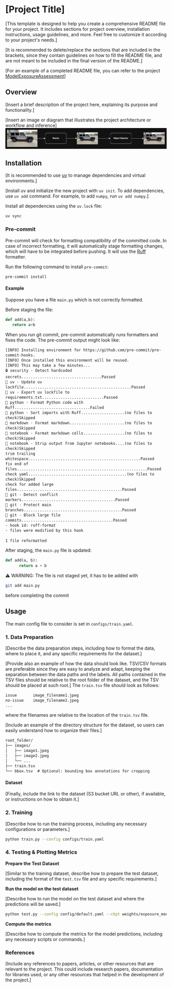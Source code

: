# [Project Title] 

[This template is designed to help you create a comprehensive README file for your project. It includes sections for project overview, installation instructions, usage guidelines, and more. Feel free to customize it according to your project's needs.]

[It is recommended to delete/replace the sections that are included in the brackets, since they contain guidelines on how to fill the README file, and are not meant to be included in the final version of the README.]

[For an example of a completed README file, you can refer to the project [ModelExposureAssessment](https://github.com/carcutter/ModelExposureAssessment)]

## Overview

[Insert a brief description of the project here, explaining its purpose and functionality.]

[Insert an image or diagram that illustrates the project architecture or workflow and inference]
![Production Pipeline](./assets/pipeline.png)

## Installation

[It is recommended to use [uv](https://astral.sh/uv/) to manage dependencies and virtual environments.]

[Install uv and initialize the new project with `uv init`. To add dependencies, use `uv add` command. For example, to add `numpy`, run `uv add numpy`.]

Install all dependencies using the `uv.lock` file:

```bash
uv sync
```

### Pre-commit

Pre-commit will check for formatting compatibility of the committed code. In case of incorrect formatting, it will automatically stage formatting changes, which will have to be integrated before pushing.
It will use the [Ruff](https://docs.astral.sh/ruff/) formatter.

Run the following command to install `pre-commit`:
```bash
pre-commit install
```

#### Example
Suppose you have a file `main.py` which is not correctly formatted.

Before staging the file:
```python
def add(a,b):
   return a+b
```

When you run git commit, pre-commit automatically runs formatters and fixes the code. The pre-commit output might look like:

```
[INFO] Installing environment for https://github.com/pre-commit/pre-commit-hooks.
[INFO] Once installed this environment will be reused.
[INFO] This may take a few minutes...
🔒 security · Detect hardcoded secrets...................................Passed
🔧 uv · Update uv lockfile...............................................Passed
🔧 uv · Export uv lockfile to requirements.txt...........................Passed
🐍 python · Format Python code with Ruff.................................Failed
🐍 python · Sort imports with Ruff...................(no files to check)Skipped
📝 markdown · Format markdown........................(no files to check)Skipped
📓 notebook · Format markdown cells..................(no files to check)Skipped
📓 notebook · Strip output from Jupyter notebooks....(no files to check)Skipped
trim trailing whitespace.................................................Passed
fix end of files.........................................................Passed
check yaml...........................................(no files to check)Skipped
check for added large files..............................................Passed
🌳 git · Detect conflict markers.........................................Passed
🌳 git · Protect main branches...........................................Passed
🌳 git · Block large file commits........................................Passed
- hook id: ruff-format
- files were modified by this hook

1 file reformatted
```

After staging, the `main.py` file is updated:
```python
def add(a, b):
      return a + b
```

:warning: WARNING: The file is not staged yet, it has to be added with 
```bash
git add main.py
```
before completing the commit

## Usage

The main config file to consider is set in `configs/train.yaml`.

### 1. Data Preparation

[Describe the data preparation steps, including how to format the data, where to place it, and any specific requirements for the dataset.]

[Provide also an example of how the data should look like. TSV/CSV formats are preferable since they are easy to analyze and adapt, keeping the separation between the data paths and the labels. All paths contained in the TSV files should be relative to the root folder of the dataset, and the TSV should be placed at such root.]
The `train.tsv` file should look as follows:

```
issue   	image_filename1.jpeg
no-issue	image_filename2.jpeg
...
```

where the filenames are relative to the location of the `train.tsv` file.

[Include an example of the directory structure for the dataset, so users can easily understand how to organize their files.]

```
root_folder/
├── images/
│   ├── image1.jpeg
│   ├── image2.jpeg
│   └── ...
├── train.tsv
└── bbox.tsv  # Optional: bounding box annotations for cropping
```

#### Dataset
[Finally, include the link to the dataset (S3 bucket URL or other), if available, or instructions on how to obtain it.]

### 2. Training

[Describe how to run the training process, including any necessary configurations or parameters.]

```bash
python train.py --config configs/train.yaml
```

### 4. Testing & Plotting Metrics

**Prepare the Test Dataset**

[Similar to the training dataset, describe how to prepare the test dataset, including the format of the `test.tsv` file and any specific requirements.]

**Run the model on the test dataset**

[Describe how to run the model on the test dataset and where the predictions will be saved.]

```bash
python test.py --config config/default.yaml --ckpt weights/exposure_model.tflite
```

**Compute the metrics**

[Describe how to compute the metrics for the model predictions, including any necessary scripts or commands.]

### References
[Include any references to papers, articles, or other resources that are relevant to the project. This could include research papers, documentation for libraries used, or any other resources that helped in the development of the project.]